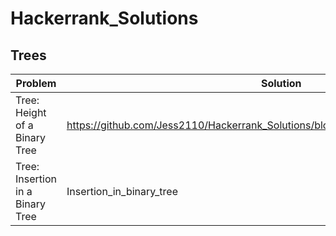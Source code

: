 # Hackerrank_Solutions
## Trees

| Problem | Solution |
| ------------- | ------------- |
| Tree: Height of a Binary Tree  | https://github.com/Jess2110/Hackerrank_Solutions/blob/master/Height_of_the_binary_tree  |
| Tree: Insertion in a Binary Tree  | Insertion_in_binary_tree  |
